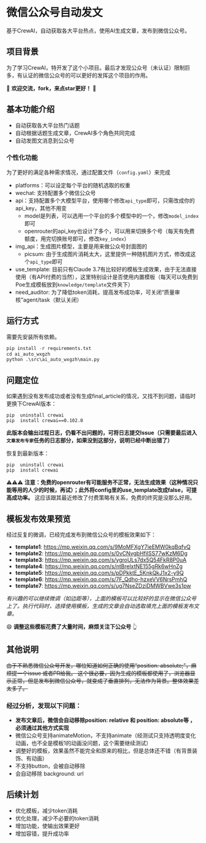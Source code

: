 # 微信公众号自动发文
基于CrewAI，自动获取各大平台热点，使用AI生成文章，发布到微信公众号。

## 项目背景
为了学习CrewAI，特开发了这个小项目。最后才发现公众号（未认证）限制巨多，有认证的微信公众号的可以更好的发挥这个项目的作用。

 🤝 **欢迎交流，fork，来点star更好！**  🤝

## 基本功能介绍
- 自动获取各大平台热门话题
- 自动根据话题生成文章，CrewAI多个角色共同完成
- 自动发图文消息到公众号

### 个性化功能

为了更好的满足各种需求情况，通过配置文件（`config.yaml`）来完成

- platforms：可以设定每个平台的随机选取的权重
- wechat: 支持配置多个微信公众号
- api：支持配置多个大模型平台，使用哪个修改`api_type`即可，只需改成你的api_key，其他不用变
    - model是列表，可以选用一个平台的多个模型中的一个，修改`model_index`即可
    - openrouter的api_key也设计了多个，可以用来切换多个号（每天有免费额度，用完切换账号即可，修改`key_index`）
- img_api：生成图片模型，主要是用来做公众号封面图的
    - picsum: 由于生成图片消耗太大，这里提供一种随机图片方式，修改成这个`api_type`即可
- use_template: 目前只有Claude 3.7有比较好的模板生成效果，由于无法直接使用（有API付费的当然），这里特别设计是否使用内置模板（每天可以免费到Poe生成模板放到`knowledge/template`文件夹下）
- need_auditor: 为了降低token消耗，提高发布成功率，可关闭“质量审核”agent/task（默认关闭）

## 运行方式

需要先安装所有依赖。

```python
pip install -r requirements.txt
cd ai_auto_wxgzh
python .\src\ai_auto_wxgzh\main.py
```

## 问题定位
如果遇到没有发布成功或者没有生成final_article的情况，又找不到问题，请临时更换下CrewAI版本：
```shell
pip  uninstall crewai
pip  install crewai==0.102.0
```
**此版本会输出过程日志，仍看不出问题的，可将日志提交Issue（只需要最后进入`文章发布专家`任务的日志部分，如果没到这部分，说明已经中断出错了）**

恢复到最新版本：
```shell
pip  uninstall crewai
pip  install crewai
```
⚠️⚠️⚠️ **注意：免费的openrouter有可能服务不正常，无法生成效果（这种情况只能等用的人少的时候，再试）；此外将config里的use_template改成false，可提高成功率。**
这应该跟其最近修改了付费策略有关系，免费的终究是没那么好用。

## 模板发布效果预览
经过反复的微调，已经完成发布到微信公众号的模板效果如下：
- **template1**: https://mp.weixin.qq.com/s/9MoMFXgY7ieEMW0kqBqfvQ
- **template2**: https://mp.weixin.qq.com/s/0vCNvgbHfilSS77wKzM6Dg
- **template3**: https://mp.weixin.qq.com/s/ygroULs7dx5Q54FkR8P0uA
- **template4**: https://mp.weixin.qq.com/s/ntBrelxtNE155gRk6wHnZg
- **template5**: https://mp.weixin.qq.com/s/pDPkktE_5KnkQkJ1x2-y9Q
- **template6**: https://mp.weixin.qq.com/s/7F_Qdho-hzxeVV6NrsPmhQ
- **template7**: https://mp.weixin.qq.com/s/ug7NseZDziDMWBVwe3s1pw

*有兴趣的可以继续微调（如边距等），上面的模板可以比较好的显示在微信公众号上了。执行代码时，选择使用模板，生成的文章会自动选取填充上面的模板发布文章。*

:smile: **调整这些模板花费了大量时间，麻烦关注下公众号** 👆
 
## 其他说明
~~由于不熟悉微信公众号开发，哪位知道如何正确的使用“position: absolute;”，麻烦提一个issue 或者PR给我。
这个很必要，因为生成的模板都使用了，浏览器显示正常，但是发布到微信公众号，就变成了垂直排列，无法作为背景。整体效果差太多了。~~
### 经过分析，发现以下问题：
- **发布文章后，微信会自动移除position: relative 和 position: absolute等 ，必须通过其他方式实现**
- 微信公众号支持animateMotion，不支持animate（经测试只支持透明度变化动画，也不全是模板1的动画没问题，这个需要继续测试）
- 调整好的模板，效果虽然不能完全和原来的相比，但是总体还不错（有背景装饰、有动画）
- 不支持button，会被自动移除
- 会自动移除 background: url

## 后续计划
- 优化模板，减少token消耗
- 优化处理，减少不必要的token消耗
- 增加功能，使输出效果更好
- 增加容错，提升成功率
